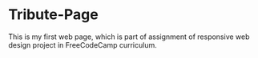 # Tribute-Page
This is my first web page, which is part of assignment of responsive web design project in FreeCodeCamp curriculum.
